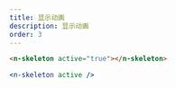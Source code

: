 ```yaml
---
title: 显示动画
description: 显示动画
order: 3
---
```


```html
<n-skeleton active="true"></n-skeleton>
```

```jsx
<n-skeleton active />
```

